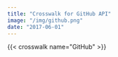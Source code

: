 ```yaml
---
title: "Crosswalk for GitHub API"
image: "/img/github.png"
date: "2017-06-01"
---
```




{{< crosswalk name="GitHub" >}}
